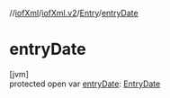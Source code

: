 //[iofXml](../../../index.md)/[iofXml.v2](../index.md)/[Entry](index.md)/[entryDate](entry-date.md)

# entryDate

[jvm]\
protected open var [entryDate](entry-date.md): [EntryDate](../-entry-date/index.md)
